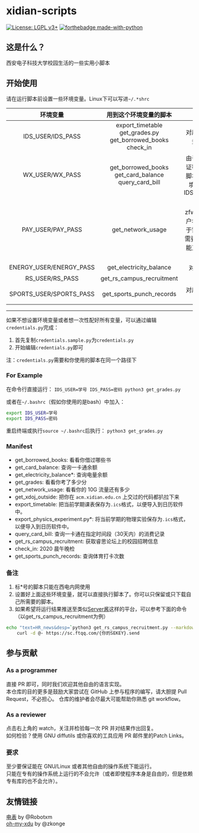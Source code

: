 # xidian-scripts
 
[![License: LGPL v3+](https://img.shields.io/badge/License-LGPL%20v3+-blue.svg)](https://www.gnu.org/licenses/lgpl-3.0)
[![forthebadge made-with-python](http://ForTheBadge.com/images/badges/made-with-python.svg)](https://www.python.org/)

## 这是什么？

西安电子科技大学校园生活的一些实用小脚本  

## 开始使用

请在运行脚本前设置一些环境变量。Linux下可以写进`~/.*shrc`

|环境变量|用到这个环境变量的脚本|补充说明|
|:-:|:-:|:-:|
|IDS_USER/IDS_PASS|export_timetable<br>get_grades.py<br>get_borrowed_books<br>check_in|对应西电统一认证服务的用户名密码|
|WX_USER/WX_PASS|get_borrowed_books<br>get_card_balance<br>query_card_bill|由于此服务与统一认证密码保持一致，若脚本找不到这两个环境变量，则会使用IDS_USER/IDS_PASS|
|PAY_USER/PAY_PASS|get_network_usage|对应zfw.xidian.edu.cn用户名密码，此脚本由于需要识别验证码，需要安装tesseract才能正常运行，且登陆速度可能较慢|
|ENERGY_USER/ENERGY_PASS|get_electricity_balance|对应宿舍电费账户|
|RS_USER/RS_PASS|get_rs_campus_recruitment|睿思校外站|
|SPORTS_USER/SPORTS_PASS|get_sports_punch_records|对应体适能用户名和密码|

---

如果不想设置环境变量或者想一次性配好所有变量，可以通过编辑`credentials.py`完成：

1. 首先复制`credentials.sample.py`为`credentials.py`
2. 开始编辑`credentials.py`即可

注：`credentials.py`需要和你使用的脚本在同一个路径下

### For Example

在命令行直接运行：
`IDS_USER=学号 IDS_PASS=密码 python3 get_grades.py`

或者在`~/.bashrc`（假如你使用的是bash）中加入：
```sh
export IDS_USER=学号
export IDS_PASS=密码
```
重启终端或执行`source ~/.bashrc`后执行：
`python3 get_grades.py`

### Manifest

* get_borrowed_books: 看看你借过哪些书
* get_card_balance: 查询一卡通余额
* get_electricity_balance*: 查询电量余额
* get_grades: 看看你考了多少分
* get_network_usage: 看看你的 10G 流量还有多少
* get_xdoj_outside: 把你在 `acm.xidian.edu.cn` 上交过的代码都扒拉下来
* export_timetable: 把当前学期课表保存为`.ics`格式，以便导入到日历软件中。
* export_physics_experiment.py*: 将当前学期的物理实验保存为`.ics`格式，以便导入到日历软件中。
* query_card_bill: 查询一卡通在指定时间段（30天内）的消费记录
* get_rs_campus_recruitment: 获取睿思论坛上的校园招聘信息
* check_in: 2020 晨午晚检
* get_sports_punch_records: 查询体育打卡次数

### 备注

1. 标*号的脚本只能在西电内网使用
1. 设置好上面这些环境变量，就可以直接执行脚本了。你可以只保留或只下载自己所需要的脚本。
1. 如果希望将运行结果推送至类似[Server酱](https://sc.ftqq.com)这样的平台，可以参考下面的命令（以get_rs_campus_recruitment为例）

```bash
echo "text=HR_news&desp=`python3 get_rs_campus_recruitment.py --markdown --urlencode`" | \
    curl -d @- https://sc.ftqq.com/{你的SEKEY}.send
```

## 参与贡献

### As a programmer

直接 PR 即可，同时我们欢迎其他自由的语言实现。  
本仓库的目的更多是鼓励大家尝试在 GitHub 上参与程序的编写，请大胆提 Pull Request，不必担心。
仓库的维护者会尽最大可能帮助你熟悉 git workflow。

### As a reviewer

点击右上角的 watch，关注并检验每一次 PR 并对结果作出回复。  
如何检验？使用 GNU diffutils 或你喜欢的工具应用 PR 邮件里的Patch Links。  

### 要求

至少要保证能在 GNU/Linux 或者其他自由的操作系统下能运行。  
只能在专有的操作系统上运行的不会允许（或者即使程序本身是自由的，但是依赖专有库的也不会允许）。

## 友情链接

[电表](https://www.coolapk.com/apk/249065) by @Robotxm  
[oh-my-xdu](https://github.com/zkonge/oh-my-xdu) by @zkonge
